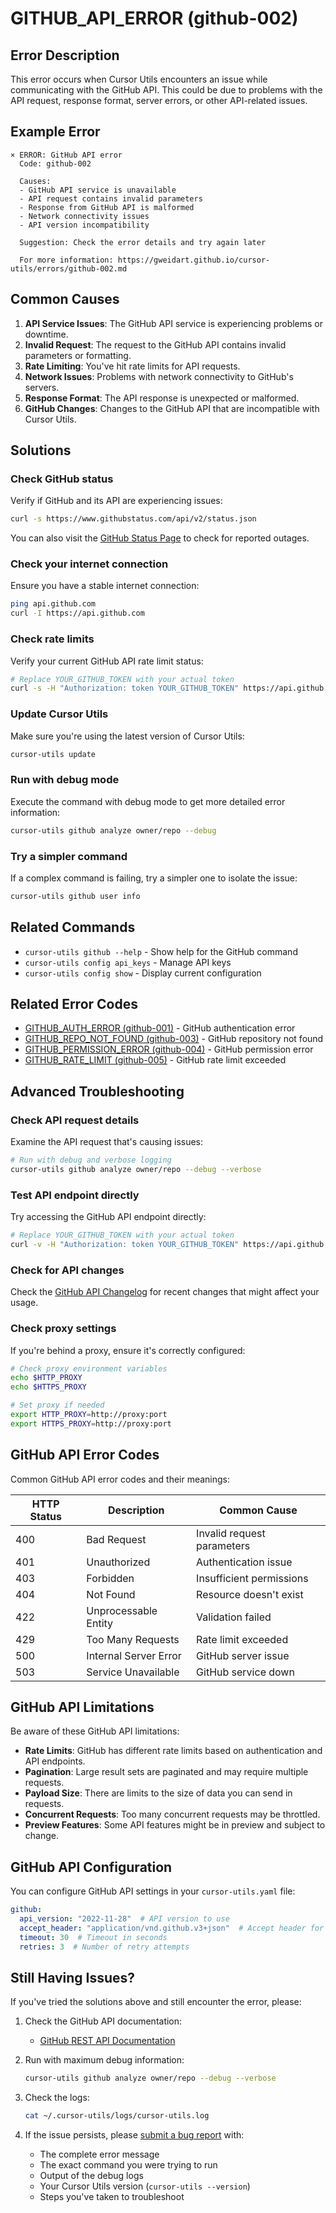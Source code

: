 # GITHUB_API_ERROR (github-002)

## Error Description

This error occurs when Cursor Utils encounters an issue while communicating with the GitHub API. This could be due to problems with the API request, response format, server errors, or other API-related issues.

## Example Error

```
× ERROR: GitHub API error
  Code: github-002
  
  Causes:
  - GitHub API service is unavailable
  - API request contains invalid parameters
  - Response from GitHub API is malformed
  - Network connectivity issues
  - API version incompatibility
  
  Suggestion: Check the error details and try again later
  
  For more information: https://gweidart.github.io/cursor-utils/errors/github-002.md
```

## Common Causes

1. **API Service Issues**: The GitHub API service is experiencing problems or downtime.
2. **Invalid Request**: The request to the GitHub API contains invalid parameters or formatting.
3. **Rate Limiting**: You've hit rate limits for API requests.
4. **Network Issues**: Problems with network connectivity to GitHub's servers.
5. **Response Format**: The API response is unexpected or malformed.
6. **GitHub Changes**: Changes to the GitHub API that are incompatible with Cursor Utils.

## Solutions

### Check GitHub status

Verify if GitHub and its API are experiencing issues:

```bash
curl -s https://www.githubstatus.com/api/v2/status.json
```

You can also visit the [GitHub Status Page](https://www.githubstatus.com/) to check for reported outages.

### Check your internet connection

Ensure you have a stable internet connection:

```bash
ping api.github.com
curl -I https://api.github.com
```

### Check rate limits

Verify your current GitHub API rate limit status:

```bash
# Replace YOUR_GITHUB_TOKEN with your actual token
curl -s -H "Authorization: token YOUR_GITHUB_TOKEN" https://api.github.com/rate_limit
```

### Update Cursor Utils

Make sure you're using the latest version of Cursor Utils:

```bash
cursor-utils update
```

### Run with debug mode

Execute the command with debug mode to get more detailed error information:

```bash
cursor-utils github analyze owner/repo --debug
```

### Try a simpler command

If a complex command is failing, try a simpler one to isolate the issue:

```bash
cursor-utils github user info
```

## Related Commands

- `cursor-utils github --help` - Show help for the GitHub command
- `cursor-utils config api_keys` - Manage API keys
- `cursor-utils config show` - Display current configuration

## Related Error Codes

- [GITHUB_AUTH_ERROR (github-001)](github-001.md) - GitHub authentication error
- [GITHUB_REPO_NOT_FOUND (github-003)](github-003.md) - GitHub repository not found
- [GITHUB_PERMISSION_ERROR (github-004)](github-004.md) - GitHub permission error
- [GITHUB_RATE_LIMIT (github-005)](github-005.md) - GitHub rate limit exceeded

## Advanced Troubleshooting

### Check API request details

Examine the API request that's causing issues:

```bash
# Run with debug and verbose logging
cursor-utils github analyze owner/repo --debug --verbose
```

### Test API endpoint directly

Try accessing the GitHub API endpoint directly:

```bash
# Replace YOUR_GITHUB_TOKEN with your actual token
curl -v -H "Authorization: token YOUR_GITHUB_TOKEN" https://api.github.com/repos/owner/repo
```

### Check for API changes

Check the [GitHub API Changelog](https://docs.github.com/en/rest/overview/changelog) for recent changes that might affect your usage.

### Check proxy settings

If you're behind a proxy, ensure it's correctly configured:

```bash
# Check proxy environment variables
echo $HTTP_PROXY
echo $HTTPS_PROXY

# Set proxy if needed
export HTTP_PROXY=http://proxy:port
export HTTPS_PROXY=http://proxy:port
```

## GitHub API Error Codes

Common GitHub API error codes and their meanings:

| HTTP Status | Description | Common Cause |
|-------------|-------------|--------------|
| 400 | Bad Request | Invalid request parameters |
| 401 | Unauthorized | Authentication issue |
| 403 | Forbidden | Insufficient permissions |
| 404 | Not Found | Resource doesn't exist |
| 422 | Unprocessable Entity | Validation failed |
| 429 | Too Many Requests | Rate limit exceeded |
| 500 | Internal Server Error | GitHub server issue |
| 503 | Service Unavailable | GitHub service down |

## GitHub API Limitations

Be aware of these GitHub API limitations:

- **Rate Limits**: GitHub has different rate limits based on authentication and API endpoints.
- **Pagination**: Large result sets are paginated and may require multiple requests.
- **Payload Size**: There are limits to the size of data you can send in requests.
- **Concurrent Requests**: Too many concurrent requests may be throttled.
- **Preview Features**: Some API features might be in preview and subject to change.

## GitHub API Configuration

You can configure GitHub API settings in your `cursor-utils.yaml` file:

```yaml
github:
  api_version: "2022-11-28"  # API version to use
  accept_header: "application/vnd.github.v3+json"  # Accept header for requests
  timeout: 30  # Timeout in seconds
  retries: 3  # Number of retry attempts
```

## Still Having Issues?

If you've tried the solutions above and still encounter the error, please:

1. Check the GitHub API documentation:
   - [GitHub REST API Documentation](https://docs.github.com/en/rest)

2. Run with maximum debug information:
   ```bash
   cursor-utils github analyze owner/repo --debug --verbose
   ```

3. Check the logs:
   ```bash
   cat ~/.cursor-utils/logs/cursor-utils.log
   ```

4. If the issue persists, please [submit a bug report](https://github.com/gweidart/cursor-utils/issues) with:
   - The complete error message
   - The exact command you were trying to run
   - Output of the debug logs
   - Your Cursor Utils version (`cursor-utils --version`)
   - Steps you've taken to troubleshoot 